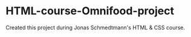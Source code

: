 # HTML-course-Omnifood-project
Created this project during Jonas Schmedtmann's HTML &amp; CSS course. 
